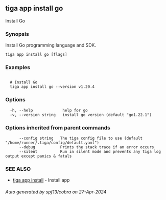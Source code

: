 ## tiga app install go

Install Go

### Synopsis

Install Go programming language and SDK.

```
tiga app install go [flags]
```

### Examples

```

  # Install Go
  tiga app install go --version v1.20.4

```

### Options

```
  -h, --help             help for go
  -v, --version string   install go version (default "go1.22.1")
```

### Options inherited from parent commands

```
      --config string   The tiga config file to use (default "/home/runner/.tiga/config/default.yaml")
      --debug           Prints the stack trace if an error occurs
      --silent          Run in silent mode and prevents any tiga log output except panics & fatals
```

### SEE ALSO

* [tiga app install](tiga_app_install.md)	 - Install app

###### Auto generated by spf13/cobra on 27-Apr-2024

